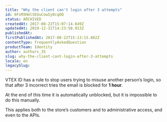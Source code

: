 ```yaml
---
title: "Why the client can't login after 3 attempts"
id: 6FxM3HmlSEGuCowIy8cqOQ
status: ARCHIVED
createdAt: 2017-08-22T15:07:14.649Z
updatedAt: 2019-12-31T14:23:58.913Z
publishedAt: 
firstPublishedAt: 2017-08-22T15:13:15.862Z
contentType: frequentlyAskedQuestion
productTeam: Identity
author: authors_35
slug: why-the-client-cant-login-after-3-attempts
locale: en
legacySlug: 
---
```


VTEX ID has a rule to stop users trying to misuse another person’s login, so that after 3 incorrect tries the email is blocked for __1 hour__.

At the end of this time it is automatically unblocked, but it is impossible to do this manually.

This applies both to the store’s customers and to administrative access, and even to the APIs.
